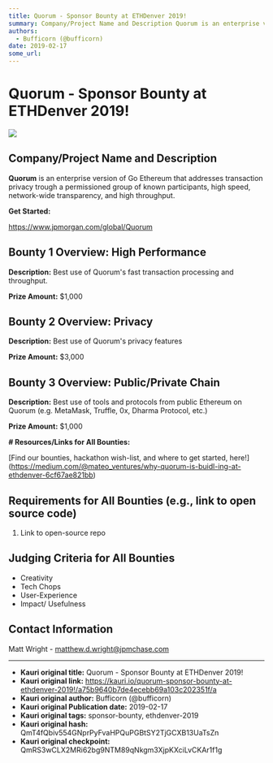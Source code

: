 ```yaml
---
title: Quorum - Sponsor Bounty at ETHDenver 2019!
summary: Company/Project Name and Description Quorum is an enterprise version of Go Ethereum that addresses transaction privacy trough a permissioned group of known participants, high speed, network-wide transparency, and high throughput. Get Started- https-//www.jpmorgan.com/global/Quorum Bounty 1 Overview- High Performance Description- Best use of Quorums fast transaction processing and throughput. Prize Amount- $1,000 Bounty 2 Overview- Privacy Description- Best use of Quorums privacy features Prize A
authors:
  - Bufficorn (@bufficorn)
date: 2019-02-17
some_url: 
---
```


# Quorum - Sponsor Bounty at ETHDenver 2019!

![](https://ipfs.infura.io/ipfs/QmXAECXm9TEPAJ5Q67QthmSYvqMY3Tya8aGDyUnri5itVt)


## Company/Project Name and Description

**Quorum** is an enterprise version of Go Ethereum that addresses transaction privacy trough a permissioned group of known participants, high speed, network-wide transparency, and high throughput. 

**Get Started:**

[https://www.jpmorgan.com/global/Quorum
](https://www.jpmorgan.com/global/Quorum)

## Bounty 1 Overview: High Performance

**Description:** Best use of Quorum's fast transaction processing and throughput.

**Prize Amount:** $1,000

## Bounty 2 Overview: Privacy
**Description:** Best use of Quorum's privacy features

**Prize Amount:** $3,000

## Bounty 3 Overview: Public/Private Chain
**Description:** Best use of tools and protocols from public Ethereum on Quorum (e.g. MetaMask, Truffle, 0x, Dharma Protocol, etc.)

**Prize Amount:** $1,000

**# Resources/Links for All Bounties:**

[Find our bounties, hackathon wish-list, and where to get started, here!] (https://medium.com/@mateo_ventures/why-quorum-is-buidl-ing-at-ethdenver-6cf67ae821bb)

## Requirements for All Bounties (e.g., link to open source code)

1. Link to open-source repo

## Judging Criteria for All Bounties

- Creativity
- Tech Chops 
- User-Experience
- Impact/ Usefulness 

## Contact Information

Matt Wright - matthew.d.wright@jpmchase.com





---

- **Kauri original title:** Quorum - Sponsor Bounty at ETHDenver 2019!
- **Kauri original link:** https://kauri.io/quorum-sponsor-bounty-at-ethdenver-2019!/a75b9640b7de4ecebb69a103c202351f/a
- **Kauri original author:** Bufficorn (@bufficorn)
- **Kauri original Publication date:** 2019-02-17
- **Kauri original tags:** sponsor-bounty, ethdenver-2019
- **Kauri original hash:** QmT4fQbiv554GNprPyFvaHPQuPGBtSY2TjGCXB13UaTsZn
- **Kauri original checkpoint:** QmRS3wCLX2MRi62bg9NTM89qNkgm3XjpKXciLvCKAr1f1g



